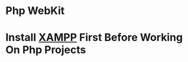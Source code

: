 # Php WebKit
# Install [XAMPP](https://www.apachefriends.org/download.html) First Before Working On Php Projects   
